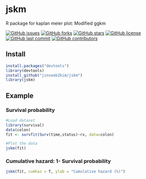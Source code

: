 # jskm
R package for kaplan meier plot: Modified ggkm

[![GitHub issues](https://img.shields.io/github/issues/jinseob2kim/jskm.svg)](https://github.com/jinseob2kim/jskm/issues)
[![GitHub forks](https://img.shields.io/github/forks/jinseob2kim/jskm.svg)](https://github.com/jinseob2kim/jskm/network)
[![GitHub stars](https://img.shields.io/github/stars/jinseob2kim/jskm.svg)](https://github.com/jinseob2kim/jskm/stargazers)
[![GitHub license](https://img.shields.io/github/license/jinseob2kim/jskm.svg)](https://github.com/jinseob2kim/jskm/blob/master/LICENSE)
[![GitHub last commit](https://img.shields.io/github/last-commit/google/skia.svg)](https://github.com/jinseob2kim/jskm)
[![GitHub contributors](https://img.shields.io/github/contributors/jinseob2kim/jskm.svg?maxAge=2592000)](https://github.com/jinseob2kim/jskm/graphs/contributors)

## Install
```r
install.packages("devtools")
library(devtools)
install_github("jinseob2kim/jskm")
library(jskm)
```


## Example

### Survival probability
```r
#Load dataset
library(survival)
data(colon)
fit <- survfit(Surv(time,status)~rx, data=colon)

#Plot the data
jskm(fit)
```

### Cumulative hazard: 1- Survival probability
```r
jskm(fit, cumhaz = T, ylab = "Cumulative hazard (%)")
```




